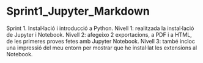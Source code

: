 # Sprint1_Jupyter_Markdown
Sprint 1. Instal·lació i introducció a Python. 
Nivell 1: realitzada la instal·lació de Jupyter i Notebook.
Nivell 2: afegeixo 2 exportacions, a PDF i a HTML, de les primeres proves fetes amb Jupyter Notebook.
Nivell 3: també incloc una impressió del meu entorn per mostrar que he instal·lat les extensions al Notebook.
